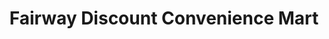 ---
title: "Fairway Discount Convenience Mart"
url: /largo/fairway-discount-convenience-mart/
shop: convenience
---